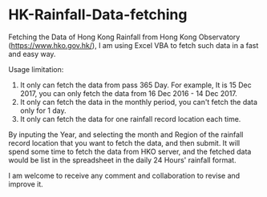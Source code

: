 # HK-Rainfall-Data-fetching
Fetching the Data of Hong Kong Rainfall from Hong Kong Observatory (https://www.hko.gov.hk/), I am using Excel VBA to fetch such data in a fast and easy way.

Usage limitation: 
1. It only can fetch the data from pass 365 Day. For example, It is 15 Dec 2017, you can only fetch the data from 16 Dec 2016 - 14 Dec 2017.
2. It only can fetch the data in the monthly period, you can't fetch the data only for 1 day.
3. It only can fetch the data for one rainfall record location each time.


By inputing the Year, and selecting the month and Region of the rainfall record location that you want to fetch the data, and then submit. It will spend some time to fetch the data from HKO server, and the fetched data would be list in the spreadsheet in the daily 24 Hours' rainfall format.

I am welcome to receive any comment and collaboration to revise and improve it.
